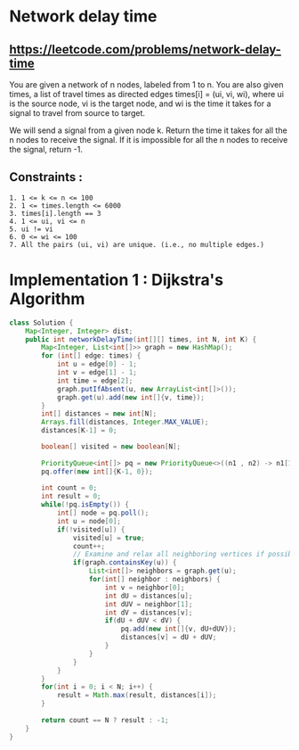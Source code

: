 # Network delay time
## https://leetcode.com/problems/network-delay-time

You are given a network of n nodes, labeled from 1 to n. You are also given times, a list of travel times as directed edges times[i] = (ui, vi, wi), where ui is the source node, vi is the target node, and wi is the time it takes for a signal to travel from source to target.

We will send a signal from a given node k. Return the time it takes for all the n nodes to receive the signal. If it is impossible for all the n nodes to receive the signal, return -1.

## Constraints :
```
1. 1 <= k <= n <= 100
2. 1 <= times.length <= 6000
3. times[i].length == 3
4. 1 <= ui, vi <= n
5. ui != vi
6. 0 <= wi <= 100
7. All the pairs (ui, vi) are unique. (i.e., no multiple edges.)
```


# Implementation 1 : Dijkstra's Algorithm
```java
class Solution {
    Map<Integer, Integer> dist;
    public int networkDelayTime(int[][] times, int N, int K) {
        Map<Integer, List<int[]>> graph = new HashMap();
        for (int[] edge: times) {
            int u = edge[0] - 1;
            int v = edge[1] - 1;
            int time = edge[2];
            graph.putIfAbsent(u, new ArrayList<int[]>());
            graph.get(u).add(new int[]{v, time});
        }
        int[] distances = new int[N];
        Arrays.fill(distances, Integer.MAX_VALUE);
        distances[K-1] = 0;

        boolean[] visited = new boolean[N];
        
        PriorityQueue<int[]> pq = new PriorityQueue<>((n1 , n2) -> n1[1] - n2[1]);
        pq.offer(new int[]{K-1, 0});
        
        int count = 0;
        int result = 0;
        while(!pq.isEmpty()) {
            int[] node = pq.poll();
            int u = node[0];
            if(!visited[u]) {
                visited[u] = true;
                count++;
                // Examine and relax all neighboring vertices if possible
                if(graph.containsKey(u)) {
                    List<int[]> neighbors = graph.get(u);
                    for(int[] neighbor : neighbors) {
                        int v = neighbor[0];
                        int dU = distances[u];
                        int dUV = neighbor[1];
                        int dV = distances[v];
                        if(dU + dUV < dV) {
                            pq.add(new int[]{v, dU+dUV});
                            distances[v] = dU + dUV;
                        }
                    }
                }
            }
        }
        for(int i = 0; i < N; i++) {
            result = Math.max(result, distances[i]);
        }
        
        return count == N ? result : -1;
    }
}
```
